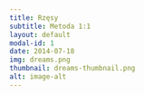 ```yaml
---
title: Rzęsy
subtitle: Metoda 1:1
layout: default
modal-id: 1
date: 2014-07-18
img: dreams.png
thumbnail: dreams-thumbnail.png
alt: image-alt
---
```

